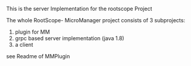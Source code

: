 This is the server Implementation for the rootscope Project

The whole RootScope- MicroManager project consists of 3 subprojects:

1.  plugin for MM
1.  grpc based server implementation (java 1.8)
1.  a client

see Readme of MMPlugin